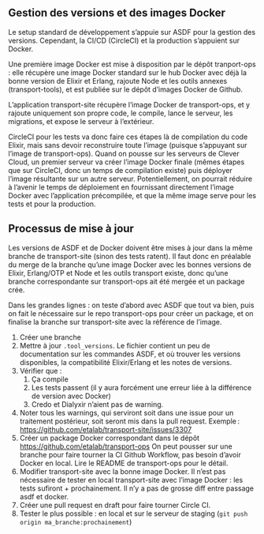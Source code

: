 ## Gestion des versions et des images Docker

Le setup standard de développement s’appuie sur ASDF pour la gestion des versions. Cependant, la CI/CD (CircleCI) et la production s’appuient sur Docker.

Une première image Docker est mise à disposition par le dépôt tranport-ops : elle récupère une image Docker standard sur le hub Docker avec déjà la bonne version de Elixir et Erlang, rajoute Node et les outils annexes (transport-tools), et est publiée sur le dépôt d’images Docker de Github.

L’application transport-site récupère l’image Docker de transport-ops, et y rajoute uniquement son propre code, le compile, lance le serveur, les migrations, et expose le serveur à l’extérieur.

CircleCI pour les tests va donc faire ces étapes là de compilation du code Elixir, mais sans devoir reconstruire toute l’image (puisque s’appuyant sur l’image de transport-ops). Quand on pousse sur les serveurs de Clever Cloud, un premier serveur va créer l’image Docker finale (mêmes étapes que sur CircleCI, donc un temps de compilation existe) puis déployer l’image résultante sur un autre serveur. Potentiellement, on pourrait réduire à l’avenir le temps de déploiement en fournissant directement l’image Docker avec l’application précompilée, et que la même image serve pour les tests et pour la production.

## Processus de mise à jour

Les versions de ASDF et de Docker doivent être mises à jour dans la même branche de transport-site (sinon des tests ratent). Il faut donc en préalable du merge de la branche qu’une image Docker avec les bonnes versions de Elixir, Erlang/OTP et Node et les outils transport existe, donc qu’une branche correspondante sur transport-ops ait été mergée et un package crée. 

Dans les grandes lignes : on teste d’abord avec ASDF que tout va bien, puis on fait le nécessaire sur le repo transport-ops pour créer un package, et on finalise la branche sur transport-site avec la référence de l’image.

1. Créer une branche
2. Mettre à jour `.tool_versions`. Le fichier contient un peu de documentation sur les commandes ASDF, et où trouver les versions disponibles, la compatibilité Elixir/Erlang et les notes de versions.
3. Vérifier que :
    1. Ça compile
    2. Les tests passent (il y aura forcément une erreur liée à la différence de version avec Docker)
    3. Credo et Dialyxir n’aient pas de warning.
4. Noter tous les warnings, qui serviront soit dans une issue pour un traitement postérieur, soit seront mis dans la pull request. Exemple : https://github.com/etalab/transport-site/issues/3307
5. Créer un package Docker correspondant dans le dépôt https://github.com/etalab/transport-ops On peut pousser sur une branche pour faire tourner la CI Github Workflow, pas besoin d’avoir Docker en local. Lire le README de transport-ops pour le détail.
6. Modifier transport-site avec la bonne image Docker. Il n’est pas nécessaire de tester en local transport-site avec l’image Docker : les tests sufiront + prochainement. Il n’y a pas de grosse diff entre passage asdf et docker.
7. Créer une pull request en draft pour faire tourner Circle CI.
8. Tester le plus possible : en local et sur le serveur de staging (`git push origin ma_branche:prochainement`)
